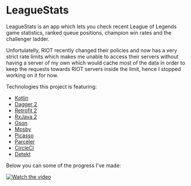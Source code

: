 # LeagueStats

LeagueStats is an app which lets you check recent League of Legends game statistics, ranked queue positions, champion win rates and the challenger ladder.

Unfortulatelly, RIOT recently changed their policies and now has a very strict rate limits which makes me unable to access their servers without having a server of my own which would cache most of the data in order to keep the requests towards RIOT servers inside the limit, hence I stopped working on it for now.

Technologies this project is featuring:
  - [Kotlin](https://kotlinlang.org)
  - [Dagger 2](https://github.com/google/dagger)
  - [Retrofit 2](http://square.github.io/retrofit)
  - [RxJava 2](https://github.com/ReactiveX/RxJava)
  - [Gson](https://github.com/google/gson)
  - [Mosby](https://github.com/sockeqwe/mosby)
  - [Picasso](http://square.github.io/picasso)
  - [Parceler](https://github.com/johncarl81/parceler)
  - [CircleCI](https://circleci.com)
  - [Detekt](https://github.com/arturbosch/detekt)

Below you can some of the progress I've made:

[![Watch the video](http://img.youtube.com/vi/wvSuWUR9k9Q/0.jpg)](https://youtu.be/wvSuWUR9k9Q)
 
